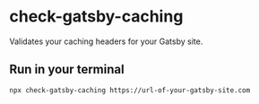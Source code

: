 # check-gatsby-caching

Validates your caching headers for your Gatsby site.


## Run in your terminal

```bash
npx check-gatsby-caching https://url-of-your-gatsby-site.com
```
